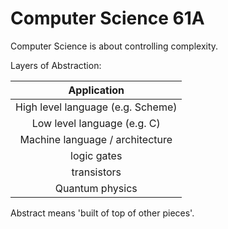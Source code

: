 # Computer Science 61A

Computer Science is about controlling complexity.

Layers of Abstraction:

|Application|
|:---------:|
|High level language (e.g. Scheme)|
|Low level language (e.g. C)|
|Machine language / architecture|
|logic gates|
|transistors|
|Quantum physics|

Abstract means 'built of top of other pieces'.